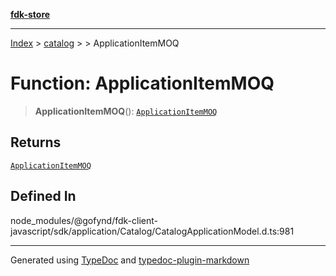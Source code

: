 [**fdk-store**](../../../README.md)
***

[Index](../../../API.md) > [catalog](../../README.md) > [<internal>](../README.md) > ApplicationItemMOQ

# Function: ApplicationItemMOQ

> **ApplicationItemMOQ**(): [`ApplicationItemMOQ`](../type-aliases/type-alias.ApplicationItemMOQ.md)

## Returns

[`ApplicationItemMOQ`](../type-aliases/type-alias.ApplicationItemMOQ.md)

## Defined In

node\_modules/@gofynd/fdk-client-javascript/sdk/application/Catalog/CatalogApplicationModel.d.ts:981

***
Generated using [TypeDoc](https://typedoc.org/) and [typedoc-plugin-markdown](https://www.npmjs.com/package/typedoc-plugin-markdown)

